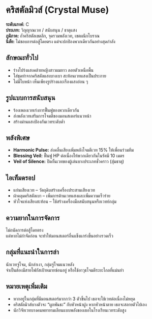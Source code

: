 # คริสตัลมิวส์ (Crystal Muse)

**ระดับแรงค์:** C  
**ประเภท:** วิญญาณเวท / สนับสนุน / ธาตุแสง  
**ภูมิภาค:** ถ้ำคริสตัลเขตลึก, จุดรวมพลังเวท, เขตผนึกโบราณ  
**นิสัย:** ไม่ชอบการต่อสู้โดยตรง แต่จะปกป้องพวกเดียวกันอย่างสุดกำลัง

## ลักษณะทั่วไป
- ร่างโปร่งแสงคล้ายหญิงสาวผมยาว ลอยตัวเหนือพื้น  
- ใส่ชุดทำจากคริสตัลแสงบางเบา สะท้อนเวทแสงเป็นประกาย  
- ไม่มีใบหน้า เห็นเพียงรูปร่างและเรืองแสงอ่อน ๆ

## รูปแบบการสนับสนุน
- ร้องเพลงเวทเร่งการฟื้นฟูของพวกเดียวกัน  
- ส่งพลังเวทเสริมการโจมตีของมอนสเตอร์แนวหน้า  
- สร้างม่านแสงป้องกันเวทระดับต่ำ

## พลังพิเศษ
- **Harmonic Pulse:** ส่งคลื่นเสียงเพิ่มพลังโจมตีเวท 15% ให้เพื่อนร่วมทีม  
- **Blessing Veil:** ฟื้นฟู HP ต่อเนื่องให้พวกเดียวกันในรัศมี 10 เมตร  
- **Veil of Silence:** ปิดกั้นเวทของผู้เล่นบางประเภทชั่วคราว (สุ่มธาตุ)

## ไอเท็มดรอป
- แก่นเสียงเวท – วัตถุดิบสร้างเครื่องประสานเสียงเวท  
- ผ้าคลุมคริสตัลเบา – เพิ่มการต้านเวทแสงและเพิ่มความเร็วร่าย  
- หัวใจแห่งเสียงสะท้อน – ใช้สร้างเครื่องมือสนับสนุนหรือเวทย์กลุ่ม

## ความยากในการจัดการ
ไม่ถนัดการต่อสู้โดยตรง  
แต่หากไม่กำจัดก่อน จะทำให้มอนสเตอร์อื่นแข็งแกร่งขึ้นอย่างรวดเร็ว

## กลุ่มที่แนะนำในการล่า
นักเวทจู่โจม, นักล่าเงา, กลุ่มจู่โจมแนวหลัง  
จำเป็นต้องมีสายโฟกัสเป้าหมายซ่อนอยู่ หรือใช้อาวุธโจมตีระยะไกลที่แม่นยำ

## หมายเหตุเพิ่มเติม
- หากอยู่ในกลุ่มที่มีมอนสเตอร์มากกว่า 3 ตัวขึ้นไป เธอจะใช้เวทต่อเนื่องไม่หยุด  
- คริสตัลมิวส์บางตัวจะ “ผูกพันธะ” กับหัวหน้าฝูง หากหัวหน้าตาย เธอจะสลายตัวไปเอง  
- นักวิจัยเวทบางคนพยายามเลียนแบบพลังของเธอในโรงเรียนเวทระดับสูง

